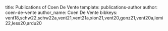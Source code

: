 title: Publications of Coen De Vente
template: publications-author
author: coen-de-vente
author_name: Coen De Vente
bibkeys: vent18,schw22,schw22a,vent21,vent21a,xion21,vent20,gonz21,vent20a,lemi22,less20,ardu20